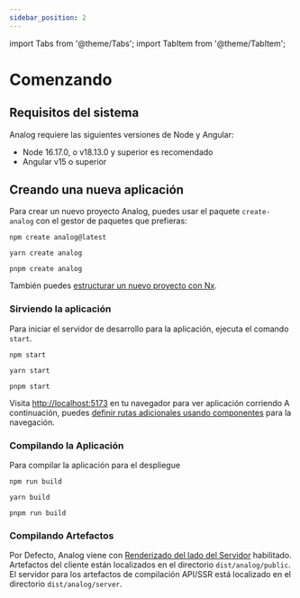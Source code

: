 ```yaml
---
sidebar_position: 2
---
```


import Tabs from '@theme/Tabs';
import TabItem from '@theme/TabItem';

# Comenzando

## Requisitos del sistema

Analog requiere las siguientes versiones de Node y Angular:

- Node 16.17.0, o v18.13.0 y superior es recomendado
- Angular v15 o superior

## Creando una nueva aplicación

Para crear un nuevo proyecto Analog, puedes usar el paquete `create-analog` con el gestor de paquetes que prefieras:

<Tabs groupId="package-manager">
  <TabItem value="npm">

```shell
npm create analog@latest
```

  </TabItem>

  <TabItem label="Yarn" value="yarn">

```shell
yarn create analog
```

  </TabItem>

  <TabItem value="pnpm">

```shell
pnpm create analog
```

  </TabItem>
</Tabs>

También puedes [estructurar un nuevo proyecto con Nx](/docs/integrations/nx).

### Sirviendo la aplicación

Para iniciar el servidor de desarrollo para la aplicación, ejecuta el comando `start`.

<Tabs groupId="package-manager">
  <TabItem value="npm">

```shell
npm start
```

  </TabItem>

  <TabItem label="Yarn" value="yarn">

```shell
yarn start
```

  </TabItem>

  <TabItem value="pnpm">

```shell
pnpm start
```

  </TabItem>
</Tabs>

Visita [http://localhost:5173](http://localhost:5173) en tu navegador para ver aplicación corriendo
A continuación, puedes [definir rutas adicionales usando componentes](/docs/features/routing/overview) para la navegación.

### Compilando la Aplicación

Para compilar la aplicación para el despliegue

<Tabs groupId="package-manager">
  <TabItem value="npm">

```shell
npm run build
```

  </TabItem>

  <TabItem label="Yarn" value="yarn">

```shell
yarn build
```

  </TabItem>

  <TabItem value="pnpm">

```shell
pnpm run build
```

  </TabItem>
</Tabs>

### Compilando Artefactos

Por Defecto, Analog viene con [Renderizado del lado del Servidor](/docs/features/server/server-side-rendering) habilitado.
Artefactos del cliente están localizados en el directorio `dist/analog/public`.
El servidor para los artefactos de compilación API/SSR está localizado en el directorio `dist/analog/server`.
